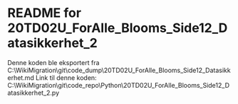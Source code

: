 # README for 20TD02U_ForAlle_Blooms_Side12_Datasikkerhet_2
Denne koden ble eksportert fra C:\WikiMigration\git\code_dump\20TD02U_ForAlle_Blooms_Side12_Datasikkerhet.md
Link til denne koden: C:\WikiMigration\git\code_repo\Python\20TD02U_ForAlle_Blooms_Side12_Datasikkerhet_2.py
